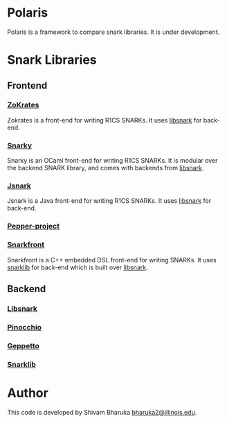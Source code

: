 # Polaris

Polaris is a framework to compare snark libraries. It is under development.

# Snark Libraries

## Frontend

### [ZoKrates](https://github.com/JacobEberhardt/ZoKrates)

Zokrates is a front-end for writing R1CS SNARKs. It uses [libsnark](https://github.com/scipr-lab/libsnark) for back-end.

### [Snarky](https://github.com/o1-labs/snarky)

Snarky is an OCaml front-end for writing R1CS SNARKs. It is modular over the backend SNARK library, and comes with backends from [libsnark](https://github.com/scipr-lab/libsnark).

### [Jsnark](https://github.com/akosba/jsnark)

Jsnark is a Java front-end for writing R1CS SNARKs. It uses [libsnark](https://github.com/scipr-lab/libsnark) for back-end.

### [Pepper-project](https://www.pepper-project.org)

### [Snarkfront](https://github.com/jancarlsson/snarkfront)

Snarkfront is a C++ embedded DSL front-end for writing SNARKs. It uses [snarklib](https://github.com/jancarlsson/snarklib) for back-end which is built over [libsnark](https://github.com/scipr-lab/libsnark).

## Backend

### [Libsnark](https://github.com/scipr-lab/libsnark)

### [Pinocchio](https://github.com/Shivam2501/pinocchio)

### [Geppetto](https://github.com/Shivam2501/geppetto)

### [Snarklib](https://github.com/jancarlsson/snarklib)

# Author

This code is developed by Shivam Bharuka <bharuka2@illinois.edu>.
